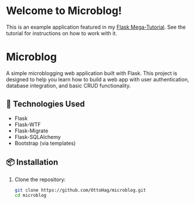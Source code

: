 # Welcome to Microblog!

This is an example application featured in my [Flask Mega-Tutorial](https://blog.miguelgrinberg.com/post/the-flask-mega-tutorial-part-i-hello-world). See the tutorial for instructions on how to work with it.


# Microblog

A simple microblogging web application built with Flask. This project is designed to help you learn how to build a web app with user authentication, database integration, and basic CRUD functionality.

## 🚀 Technologies Used

- Flask
- Flask-WTF
- Flask-Migrate
- Flask-SQLAlchemy
- Bootstrap (via templates)

## 📦 Installation

1. Clone the repository:
   ```bash
   git clone https://github.com/OttoHag/microblog.git
   cd microblog
   ```
